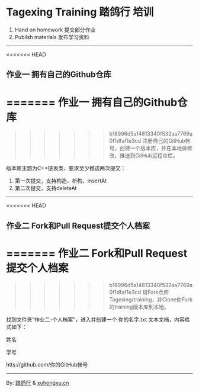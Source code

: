 # Tagexing Training 踏鸽行 培训
1. Hand on homework 提交部分作业
2. Pubilsh materials 发布学习资料

--------------

<<<<<<< HEAD
## 作业一 拥有自己的Github仓库 ##

=======
作业一 拥有自己的Github仓库
=========
>>>>>>> b18996d5a14813340f532aa7769a0f1dfaf1e3cd
注册自己的GitHub帐号，创建一个版本库，并在本地做修改，推送到GitHub远程仓库。

版本库主题为C++链表类，要求至少推送两次提交：

1. 第一次提交，支持构造、析构、insertAt
2. 第二次提交，支持deleteAt

--------------

<<<<<<< HEAD
## 作业二 Fork和Pull Request提交个人档案 ##

=======
作业二 Fork和Pull Request提交个人档案
==================
>>>>>>> b18996d5a14813340f532aa7769a0f1dfaf1e3cd
请Fork仓库Tagexing/training，并Clone你Fork的training版本库到本地。

找到文件夹“作业二-个人档案”，进入并创建一个 你的名字.txt 文本文档，内容格式如下：

姓名

学号

htts://github.com/你的GitHub帐号

-----------------

By: [踏鸽行](http://tagexing.org) & [xuhongxu.cn](http://xuhongxu.cn)

